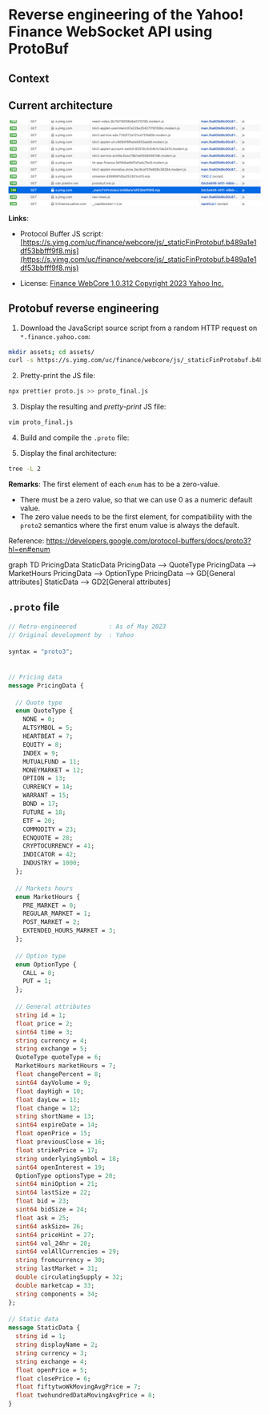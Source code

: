 # Reverse engineering of the Yahoo! Finance WebSocket API using ProtoBuf


## Context


## Current architecture



<img src="https://raw.githubusercontent.com/lcsrodriguez/articles/main/articles/reverse-engineering-yahoo-finance-protobuf/img/http-request.png">

**Links**:
- Protocol Buffer JS script: [https://s.yimg.com/uc/finance/webcore/js/_staticFinProtobuf.b489a1e1df53bbfff9f8.mjs](https://s.yimg.com/uc/finance/webcore/js/_staticFinProtobuf.b489a1e1df53bbfff9f8.mjs)

- License: [Finance WebCore 1.0.312 Copyright 2023 Yahoo Inc.](https://s.yimg.com/uc/finance/webcore/js/_staticFinProtobuf.b489a1e1df53bbfff9f8.mjs.LICENSE.txt)

## Protobuf reverse engineering


1. Download the JavaScript source script from a random HTTP request on `*.finance.yahoo.com`:
```bash
mkdir assets; cd assets/
curl -s https://s.yimg.com/uc/finance/webcore/js/_staticFinProtobuf.b489a1e1df53bbfff9f8.mjs > proto.js
```
2. Pretty-print the JS file:
```bash
npx prettier proto.js >> proto_final.js
```

3. Display the resulting and *pretty-print* JS file:
```bash
vim proto_final.js
```

4. Build and compile the `.proto` file:


5. Display the final architecture:
```bash
tree -L 2
```

**Remarks**: The first element of each `enum` has to be a zero-value.
- There must be a zero value, so that we can use 0 as a numeric default value.
- The zero value needs to be the first element, for compatibility with the `proto2`
    semantics where the first enum value is always the default.

Reference: https://developers.google.com/protocol-buffers/docs/proto3?hl=en#enum

<div class="mermaid">
graph TD
PricingData
StaticData
PricingData --> QuoteType
PricingData --> MarketHours
PricingData --> OptionType
PricingData --> GD[General attributes] 
StaticData --> GD2[General attributes] 
</div>

## `.proto` file

```protobuf
// Retro-engineered         : As of May 2023
// Original development by  : Yahoo

syntax = "proto3";


// Pricing data
message PricingData {

  // Quote type
  enum QuoteType {
    NONE = 0;
    ALTSYMBOL = 5;
    HEARTBEAT = 7;
    EQUITY = 8;
    INDEX = 9;
    MUTUALFUND = 11;
    MONEYMARKET = 12;
    OPTION = 13;
    CURRENCY = 14;
    WARRANT = 15;
    BOND = 17;
    FUTURE = 18;
    ETF = 20;
    COMMODITY = 23;
    ECNQUOTE = 28;
    CRYPTOCURRENCY = 41;
    INDICATOR = 42;
    INDUSTRY = 1000;
  };

  // Markets hours
  enum MarketHours {
    PRE_MARKET = 0;
    REGULAR_MARKET = 1;
    POST_MARKET = 2;
    EXTENDED_HOURS_MARKET = 3;
  };

  // Option type
  enum OptionType {
    CALL = 0;
    PUT = 1;
  };

  // General attributes
  string id = 1;
  float price = 2;
  sint64 time = 3;
  string currency = 4;
  string exchange = 5;
  QuoteType quoteType = 6;
  MarketHours marketHours = 7;
  float changePercent = 8;
  sint64 dayVolume = 9;
  float dayHigh = 10;
  float dayLow = 11;
  float change = 12;
  string shortName = 13;
  sint64 expireDate = 14;
  float openPrice = 15;
  float previousClose = 16;
  float strikePrice = 17;
  string underlyingSymbol = 18;
  sint64 openInterest = 19;
  OptionType optionsType = 20;
  sint64 miniOption = 21;
  sint64 lastSize = 22;
  float bid = 23;
  sint64 bidSize = 24;
  float ask = 25;
  sint64 askSize= 26;
  sint64 priceHint = 27;
  sint64 vol_24hr = 28;
  sint64 volAllCurrencies = 29;
  string fromcurrency = 30;
  string lastMarket = 31;
  double circulatingSupply = 32;
  double marketcap = 33;
  string components = 34;
};

// Static data
message StaticData {
  string id = 1;
  string displayName = 2;
  string currency = 3;
  string exchange = 4;
  float openPrice = 5;
  float closePrice = 6;
  float fiftytwoWkMovingAvgPrice = 7;
  float twohundredDataMovingAvgPrice = 8;
}
```